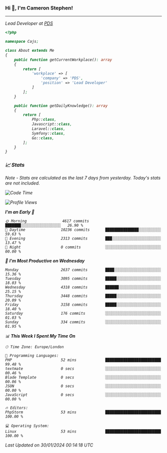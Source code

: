 ### Hi 👋, I'm Cameron Stephen!
<hr>
<p><em>Lead Developer at <a href="https://prindatasolutions.co.uk">PDS</a></p>


```php
<?php

namespace Cajs;

class About extends Me
{
    public function getCurrentWorkplace(): array
    {
        return [
            'workplace' => [
                'company' => 'PDS',
                'position' => 'Lead Developer'
            ]
        ];
    }

    public function getDailyKnowledge(): array
    {
        return [
            Php::class,
            Javascript::class,
            Laravel::class,
            Symfony::class,
            Go::class,
        ];
    }
}
```

### 📈 Stats
<p><em>Note - Stats are calculated as the last 7 days from yesterday. Today's stats are not included.</em></p>


<!--START_SECTION:waka-->
![Code Time](http://img.shields.io/badge/Code%20Time-3%2C646%20hrs%2059%20mins-blue)

![Profile Views](http://img.shields.io/badge/Profile%20Views-0-blue)

**I'm an Early 🐤** 

```text
🌞 Morning                4617 commits        ███████░░░░░░░░░░░░░░░░░░   26.90 % 
🌆 Daytime                10236 commits       ███████████████░░░░░░░░░░   59.63 % 
🌃 Evening                2313 commits        ███░░░░░░░░░░░░░░░░░░░░░░   13.47 % 
🌙 Night                  0 commits           ░░░░░░░░░░░░░░░░░░░░░░░░░   00.00 % 
```
📅 **I'm Most Productive on Wednesday** 

```text
Monday                   2637 commits        ████░░░░░░░░░░░░░░░░░░░░░   15.36 % 
Tuesday                  3095 commits        █████░░░░░░░░░░░░░░░░░░░░   18.03 % 
Wednesday                4318 commits        ██████░░░░░░░░░░░░░░░░░░░   25.15 % 
Thursday                 3448 commits        █████░░░░░░░░░░░░░░░░░░░░   20.09 % 
Friday                   3158 commits        █████░░░░░░░░░░░░░░░░░░░░   18.40 % 
Saturday                 176 commits         ░░░░░░░░░░░░░░░░░░░░░░░░░   01.03 % 
Sunday                   334 commits         ░░░░░░░░░░░░░░░░░░░░░░░░░   01.95 % 
```


📊 **This Week I Spent My Time On** 

```text
🕑︎ Time Zone: Europe/London

💬 Programming Languages: 
PHP                      52 mins             █████████████████████████   99.48 % 
textmate                 0 secs              ░░░░░░░░░░░░░░░░░░░░░░░░░   00.46 % 
Blade Template           0 secs              ░░░░░░░░░░░░░░░░░░░░░░░░░   00.06 % 
JSON                     0 secs              ░░░░░░░░░░░░░░░░░░░░░░░░░   00.00 % 
JavaScript               0 secs              ░░░░░░░░░░░░░░░░░░░░░░░░░   00.00 % 

🔥 Editors: 
PhpStorm                 53 mins             █████████████████████████   100.00 % 

💻 Operating System: 
Linux                    53 mins             █████████████████████████   100.00 % 
```


 Last Updated on 30/01/2024 00:14:18 UTC
<!--END_SECTION:waka-->
